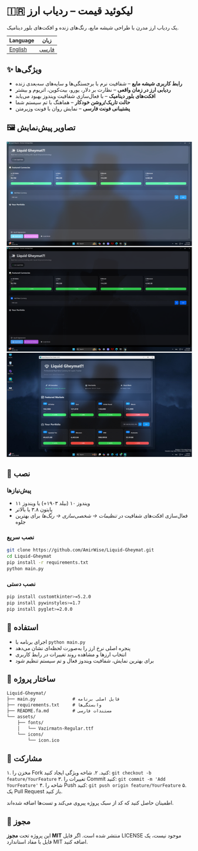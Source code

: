 # 🇮🇷 لیکوئید قیمت – ردیاب ارز
یک ردیاب ارز مدرن با طراحی شیشه مایع، رنگ‌های زنده و افکت‌های بلور دینامیک.

| Language | زبان |
|----------|------|
| [English](README.md) | [فارسی](README.fa.md) |

## ✨ ویژگی‌ها
- **رابط کاربری شیشه مایع** – شفافیت نرم با برجستگی‌ها و سایه‌های سه‌بعدی زنده
- **ردیابی ارز در زمان واقعی** – نظارت بر دلار، یورو، بیت‌کوین، اتریوم و بیشتر
- **افکت‌های بلور دینامیک** – با فعال‌سازی شفافیت ویندوز بهبود می‌یابد
- **حالت تاریک/روشن خودکار** – هماهنگ با تم سیستم شما
- **پشتیبانی فونت فارسی** – نمایش روان با فونت وزیرمتن

## 🖼 تصاویر پیش‌نمایش
![پیش‌نمایش ۱](images/firstpic.png)
![پیش‌نمایش ۲](images/secondpic.png)
![پیش‌نمایش 3](images/thirdpic.png)

## 🚀 نصب
### پیش‌نیازها
- ویندوز ۱۰ (بیلد ۱۹۰۳+) یا ویندوز ۱۱
- پایتون ۳.۸ یا بالاتر
- فعال‌سازی افکت‌های شفافیت در *تنظیمات → شخصی‌سازی → رنگ‌ها* برای بهترین جلوه

### نصب سریع
```bash
git clone https://github.com/AmirWise/Liquid-Gheymat.git
cd Liquid-Gheymat
pip install -r requirements.txt
python main.py
```

### نصب دستی
```bash
pip install customtkinter>=5.2.0
pip install pywinstyles>=1.7
pip install pyglet>=2.0.0
```

## 📝 استفاده
- اجرای برنامه با `python main.py`
- پنجره اصلی نرخ ارز را به‌صورت لحظه‌ای نشان می‌دهد
- انتخاب ارزها و مشاهده روند تغییرات در رابط کاربری
- برای بهترین نمایش، شفافیت ویندوز فعال و تم سیستم تنظیم شود

## 📁 ساختار پروژه
```
Liquid-Gheymat/
├── main.py              # فایل اصلی برنامه
├── requirements.txt     # وابستگی‌ها
├── README.fa.md         # مستندات فارسی
└── assets/
    ├── fonts/
    │   └── Vazirmatn-Regular.ttf
    └── icons/
        └── icon.ico
```

## 🤝 مشارکت
۱. مخزن را Fork کنید.
۲. شاخه ویژگی ایجاد کنید: `git checkout -b feature/YourFeature`
۳. تغییرات را Commit کنید: `git commit -m 'Add YourFeature'`
۴. شاخه را Push کنید: `git push origin feature/YourFeature`
۵. یک Pull Request باز کنید.

اطمینان حاصل کنید که کد از سبک پروژه پیروی می‌کند و تست‌ها اضافه شده‌اند.

## 📄 مجوز
این پروژه تحت **مجوز MIT** منتشر شده است. اگر فایل LICENSE موجود نیست، یک فایل با مفاد استاندارد MIT اضافه کنید.
